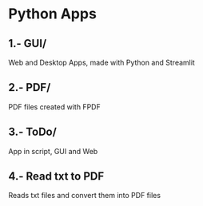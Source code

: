 # Python Apps

## 1.- GUI/

Web and Desktop Apps, made with Python and Streamlit

## 2.- PDF/

PDF files created with FPDF

## 3.- ToDo/

App in script, GUI and Web

## 4.- Read txt to PDF

Reads txt files and convert them into PDF files
